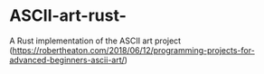 # ASCII-art-rust-
A Rust implementation of the ASCII art project (https://robertheaton.com/2018/06/12/programming-projects-for-advanced-beginners-ascii-art/)
